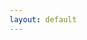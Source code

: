 ```yaml
---
layout: default
---
```


<!-- {% for my_page in site.pages %}
    {% if my_page.title %}
    <li>
        <a class="page-link" href="{{ my_page.url | prepend: site.baseurl }}">{{ my_page.title }}</a>
    </li>
    {% endif %}
{% endfor %} -->
